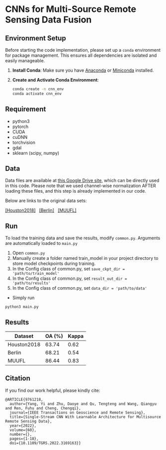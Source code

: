 # CNNs for Multi-Source Remote Sensing Data Fusion

## Environment Setup
Before starting the code implementation, please set up a `conda` environment for package management. This ensures all dependencies are isolated and easily manageable.

1. **Install Conda**:
   Make sure you have [Anaconda](https://www.anaconda.com/products/distribution) or [Miniconda](https://docs.conda.io/en/latest/miniconda.html) installed.

2. **Create and Activate Conda Environment**:
   ```bash
   conda create -n cnn_env
   conda activate cnn_env

## Requirement
- python3
- pytorch
- CUDA
- cuDNN
- torchvision
- gdal
- sklearn (scipy, numpy)

## Data
Data files are available at [this Google Drive site](https://drive.google.com/drive/folders/1urY6Pjba3mStDcRphIfkNf50295aW2o2?usp=sharing), which can be directly used in this code. Please note that we used channel-wise normalization AFTER loading these files, and this step is already implemented in our code. 

Below are links to the original data sets:

[[Houston2018]](https://ieee-dataport.org/open-access/2018-ieee-grss-data-fusion-challenge-%E2%80%93-fusion-multispectral-lidar-and-hyperspectral-data) &nbsp;
[[Berlin]](https://github.com/danfenghong/ISPRS_S2FL) &nbsp;
[[MUUFL]](https://github.com/GatorSense/MUUFLGulfport/tree/master/MUUFLGulfportSceneLabels) &nbsp;

## Run
To load the training data and save the results, modify ```common.py```. Arguments are automatically loaded to ```main.py```

1) Open ```common.py```
2) Manually create a folder named train_model in your project directory to store model checkpoints during training.
3) In the Config class of common.py, set ```save_ckpt_dir = 'path/to/train_model'```
4) In the Config class of common.py, set ```result_out_dir = 'path/to/results'```
5) In the Config class of common.py, set ```data_dir = 'path/to/data'```

- Simply run 
```
python3 main.py
```

## Results

| Dataset | OA (%) | Kappa |
| --- | ----------- | ----- |
| Houston2018 | 63.74 | 0.62 |
| Berlin | 68.21 | 0.54 |
| MUUFL | 86.44 | 0.83 |

## Citation

If you find our work helpful, please kindly cite: 
```
@ARTICLE{9761218,
  author={Yang, Yi and Zhu, Daoye and Qu, Tengteng and Wang, Qiangyu and Ren, Fuhu and Cheng, Chengqi},
  journal={IEEE Transactions on Geoscience and Remote Sensing}, 
  title={Single-Stream CNN With Learnable Architecture for Multisource Remote Sensing Data}, 
  year={2022},
  volume={60},
  number={},
  pages={1-18},
  doi={10.1109/TGRS.2022.3169163}}
```
